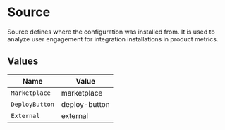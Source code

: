 # Source

Source defines where the configuration was installed from. It is used to analyze user engagement for integration installations in product metrics.


## Values

| Name           | Value          |
| -------------- | -------------- |
| `Marketplace`  | marketplace    |
| `DeployButton` | deploy-button  |
| `External`     | external       |